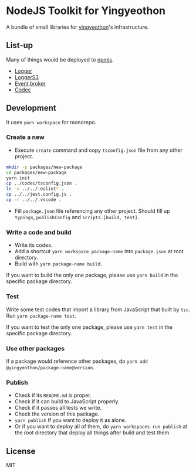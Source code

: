# NodeJS Toolkit for Yingyeothon

A bundle of small libraries for [yingyeothon](https://yyt.life)'s infrastructure.

## List-up

Many of things would be deployed to [npmjs](https://www.npmjs.com/org/yingyeothon).

- [Logger](packages/logger)
- [LoggerS3](packages/logger-s3)
- [Event broker](packages/event-broker)
- [Codec](packages/codec)

## Development

It uses `yarn workspace` for monorepo.

### Create a new

- Execute `create` command and copy `tsconfig.json` file from any other project.

```bash
mkdir -p packages/new-package
cd packages/new-package
yarn init
cp ../codec/tsconfig.json .
ln -s ../../.eslint* .
cp ../../jest.config.js .
cp -r ../../.vscode .
```

- Fill `package.json` file referencing any other project. Should fill up `typings`, `publishConfig` and `scripts.[build, test]`.

### Write a code and build

- Write its codes.
- Add a shortcut `yarn workspace package-name` into `package.json` at root directory.
- Build with `yarn package-name build`.

If you want to build the only one package, please use `yarn build` in the specific package directory.

### Test

Write some test codes that import a library from JavaScript that built by `tsc`. Run `yarn package-name test`.

If you want to test the only one package, please use `yarn test` in the specific package directory.

### Use other packages

If a package would reference other packages, do `yarn add @yingyeothon/package-name@version`.

### Publish

- Check if its `README.md` is proper.
- Check if it can build to JavaScript properly.
- Check if it passes all tests we write.
- Check the version of this package.
- `yarn publish` If you want to deploy it as alone.
- Or if you want to deploy all of them, do `yarn workspaces run publish` at the root directory that deploy all things after build and test them.

## License

MIT
